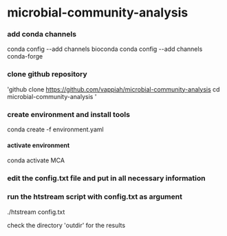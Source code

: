 # microbial-community-analysis

### add conda channels
conda config --add channels bioconda
conda config --add channels conda-forge

### clone github repository
'github clone https://github.com/vappiah/microbial-community-analysis
cd microbial-community-analysis
'

### create environment and install tools
conda create -f environment.yaml


#### activate environment 
conda activate MCA

### edit the config.txt file and put in all necessary information
### run the htstream script with config.txt as argument

./htstream config.txt

check the directory 'outdir' for the results
